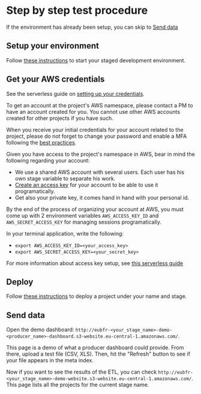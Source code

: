 # Step by step test procedure

If the environment has already been setup, you can skip to [Send data](#send-data)

## Setup your environment

Follow [these instructions](./GETTING_STARTED.md) to start your staged development environment.

## Get your AWS credentials

See the serverless guide on [setting up your credentials](https://serverless.com/framework/docs/providers/aws/guide/credentials/).

To get an account at the project's AWS namespace, please contact a PM to have an account created for you. You cannot use other AWS accounts created for other projects if you have such.

When you receive your initial credentials for your account related to the project, please do not forget to change your password and enable a MFA following the [best practices](http://docs.aws.amazon.com/IAM/latest/UserGuide/best-practices.html).

Given you have access to the project's namespace in AWS, bear in mind the following regarding your account:

- We use a shared AWS account with several users. Each user has his own stage variable to separate his work.
- [Create an access key](http://docs.aws.amazon.com/IAM/latest/UserGuide/id_credentials_access-keys.html) for your account to be able to use it programatically.
- Get also your private key, it comes hand in hand with your personal id.

By the end of the process of organizing your account at AWS, you must come up with 2 environment variables `AWS_ACCESS_KEY_ID` and `AWS_SECRET_ACCESS_KEY` for managing sessions programatically.

In your terminal application, write the following:

- `export AWS_ACCESS_KEY_ID=<your_access_key>`
- `export AWS_SECRET_ACCESS_KEY=<your_secret_key>`

For more information about access key setup, see [this serverless guide](https://serverless.com/framework/docs/providers/aws/guide/credentials/)

## Deploy

Follow [these instructions](./GETTING_STARTED.md) to deploy a project under your name and stage.

## Send data

Open the demo dashboard: `http://eubfr-<your_stage_name>-demo-<producer_name>-dashboard.s3-website.eu-central-1.amazonaws.com/`.

This page is a demo of what a producer dashboard could provide. From there, upload a test file (CSV, XLS). Then, hit the "Refresh" button to see if your file appears in the meta index.

Now if you want to see the results of the ETL, you can check `http://eubfr-<your_stage_name>-demo-website.s3-website.eu-central-1.amazonaws.com/`. This page lists all the projects for the current stage name.
